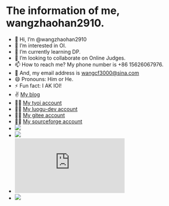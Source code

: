 # The information of me, wangzhaohan2910.
- 👋 Hi, I’m @wangzhaohan2910
- 👀 I’m interested in OI.
- 🌱 I’m currently learning DP.
- 💞️ I’m looking to collaborate on Online Judges.
- 📫 How to reach me? My phone number is +86 15626067976.
- 📧 And, my email address is wangcf3000@sina.com
- 😄 Pronouns: Him or He.
- ⚡ Fun fact: I AK IOI!
- ✌️ [My blog](https://wangzhaohan2910.github.io)
- 🧑‍💻 [My tyoi account](http://oiclass.com/user/10070)
- 🧑‍💻 [My luogu-dev account](https://www.luogu.com.cn/user/629944)
- 🧑‍💻 [My gitee account](https://gitee.com/wangzhaohan2910)
- 🧑‍💻 [My sourceforge account](https://sourceforge.net/u/wangzhaohan2910/profile)
- ![](https://img.shields.io/github/repo-size/wangzhaohan2910/wangzhaohan2910)
- ![](https://img.shields.io/github/languages/code-size/wangzhaohan2910/wangzhaohan2910)
- ![](https://img.shields.io/github/size/wangzhaohan2910/wangzhaohan2910/README.md)
- ![](https://img.shields.io/github/directory-file-count/wangzhaohan2910/wangzhaohan2910)
<!---
wangzhaohan2910/wangzhaohan2910 is a ✨ special ✨ repository because its `README.md` (this file) appears on your GitHub profile.
You can click the Preview link to take a look at your changes.
--->

